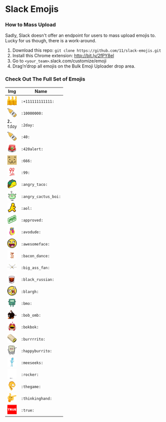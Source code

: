 # Slack Emojis

### How to Mass Upload
Sadly, Slack doesn't offer an endpoint for users to mass upload emojis to. Lucky for us though, there is a work-around.

1. Download this repo: `git clone https://github.com/11/slack-emojis.git`
2. Install this Chrome extension: http://bit.ly/2fPY8el
3. Go to `<your_team>`.slack.com/customize/emoji
4. Drag’n’drop all emojis on the Bulk Emoji Uploader drop area.


### Check Out The Full Set of Emojis

| Img | Name |
|--- | --- |
| <img src="./emojis/+111111111111.gif"  width="30px" height="30px"></img> | `:+111111111111:` |
| <img src="./emojis/1000000.png"        width="30px" height="30px"></img> | `:10000000:` |
| <img src="./emojis/2day.png" width="30px" height="30px"></img>           | `:2day:` |
| <img src="./emojis/40.png" width="30px" height="30px"></img>             | `:40:` |
| <img src="./emojis/420alert.gif" width="30px" height="30px"></img>       | `:420alert:` |
| <img src="./emojis/666.gif" width="30px" height="30px"></img>            | `:666:` |
| <img src="./emojis/99.png" width="30px" height="30px"></img>             | `:99:` |
| <img src="./emojis/angry_taco.png" width="30px" height="30px"></img>     | `:angry_taco:` |
| <img src="./emojis/angrycactusboi.gif" width="30px" height="30px"></img> | `:angry_cactus_boi:` |
| <img src="./emojis/aol.png" width="30px" height="30px"></img>            | `:aol:` |
| <img src="./emojis/approved.png" width="30px" height="30px"></img>       | `:approved:` |
| <img src="./emojis/avodude.png" width="30px" height="30px"></img>        | `:avodude:` | 
| <img src="./emojis/awesomeface.jpg" width="30px" height="30px"></img>    | `:awesomeface:` |
| <img src="./emojis/bacon_dance.gif" width="30px" height="30px"></img>    | `:bacon_dance:` |
| <img src="./emojis/big_ass_fan.jpg" width="30px" height="30px"></img>    | `:big_ass_fan:` |
| <img src="./emojis/black_russian.png" width="30px" height="30px"></img>  | `:black_russian:` |
| <img src="./emojis/blargh.jpg" width="30px" height="30px"></img>         | `:blargh:` |
| <img src="./emojis/bmo.gif" width="30px" height="30px"></img>            | `:bmo:` |
| <img src="./emojis/bob_omb.gif" width="30px" height="30px"></img>        | `:bob_omb:` |
| <img src="./emojis/bokbok.png" width="30px" height="30px"></img>         | `:bokbok:` |
| <img src="./emojis/burrrrito.gif" width="30px" height="30px"></img>      | `:burrrrito:` |
| <img src="./emojis/happyburrito.jpg" width="30px" height="30px"></img>   | `:happyburrito:` |
| <img src="./emojis/meeseeks.png" width="30px" height="30px"></img>       | `:meeseeks:` |
| <img src="./emojis/rocker.gif" width="30px" height="30px"></img>         | `:rocker:` |
| <img src="./emojis/thegame.png" width="30px" height="30px"></img>        | `:thegame:` |
| <img src="./emojis/thinkinghand.png" width="30px" height="30px"></img>   | `:thinkinghand:` |
| <img src="./emojis/true.jpg" width="30px" height="30px"></img>           | `:true:` |

